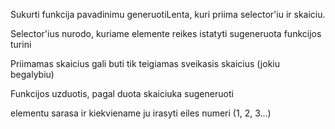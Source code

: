 Sukurti funkcija pavadinimu generuotiLenta, kuri priima selector'iu ir skaiciu.

Selector'ius nurodo, kuriame elemente reikes istatyti sugeneruota funkcijos turini

Priimamas skaicius gali buti tik teigiamas sveikasis skaicius (jokiu begalybiu)

Funkcijos uzduotis, pagal duota skaiciuka sugeneruoti <div> elementu sarasa ir kiekviename ju irasyti eiles numeri (1, 2, 3...)